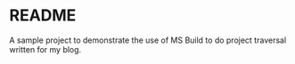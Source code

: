 ﻿# README

A sample project to demonstrate the use of MS Build to do project traversal written for my blog.